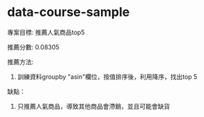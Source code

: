 # data-course-sample

專案目標: 推薦人氣商品top5

推薦分數: 0.08305

推薦方法:

1. 訓練資料groupby "asin"欄位，按值排序後，利用降序，找出top 5

缺點：

1. 只推薦人氣商品，導致其他商品會滯銷，並且可能會缺貨
